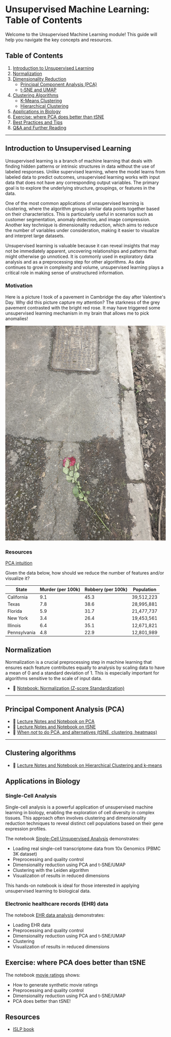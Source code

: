 # Unsupervised Machine Learning: Table of Contents

Welcome to the Unsupervised Machine Learning module! This guide will help you navigate the key concepts and resources.

## Table of Contents

1. [Introduction to Unsupervised Learning](#introduction-to-unsupervised-learning)
2. [Normalization](#normalization)
3. [Dimensionality Reduction](#dimensionality-reduction)
    - [Principal Component Analysis (PCA)](#principal-component-analysis-pca)
    - [t-SNE and UMAP](#t-sne-and-umap)
4. [Clustering Algorithms](#clustering-algorithms)
    - [K-Means Clustering](#k-means-clustering)
    - [Hierarchical Clustering](#hierarchical-clustering)
5. [Applications in Biology](#applications-in-biology)
6. [Exercise: where PCA does better than tSNE](#exercise-where-PCA-does-better-than-tSNE)
7. [Best Practices and Tips](#best-practices-and-tips)
8. [Q&A and Further Reading](#qa-and-further-reading)

---


## Introduction to Unsupervised Learning

Unsupervised learning is a branch of machine learning that deals with finding hidden patterns or intrinsic structures in data without the use of labeled responses. Unlike supervised learning, where the model learns from labeled data to predict outcomes, unsupervised learning works with input data that does not have any corresponding output variables. The primary goal is to explore the underlying structure, groupings, or features in the data.

One of the most common applications of unsupervised learning is clustering, where the algorithm groups similar data points together based on their characteristics. This is particularly useful in scenarios such as customer segmentation, anomaly detection, and image compression. Another key technique is dimensionality reduction, which aims to reduce the number of variables under consideration, making it easier to visualize and interpret large datasets.

Unsupervised learning is valuable because it can reveal insights that may not be immediately apparent, uncovering relationships and patterns that might otherwise go unnoticed. It is commonly used in exploratory data analysis and as a preprocessing step for other algorithms. As data continues to grow in complexity and volume, unsupervised learning plays a critical role in making sense of unstructured information.

### Motivation

Here is a picture I took of a pavement in Cambridge the day after Valentine's Day. Why did this picture capture my attention? The starkness of the grey pavement contrasted with the bright red rose. It may have triggered some unsupervised learning mechanism in my brain that allows me to pick anomalies!

![Rose after Valentine's Day](images/rose_after_valentines_day.png)

### Resources

[PCA intuition](https://stats.stackexchange.com/questions/2691/making-sense-of-principal-component-analysis-eigenvectors-eigenvalues)

Given the data below, how should we reduce the number of features and/or visualize it?

| State       | Murder (per 100k) | Robbery (per 100k) | Population     |
|-------------|-------------------|--------------------|----------------|
| California  | 9.1               | 45.3               | 39,512,223     |
| Texas       | 7.8               | 38.6               | 28,995,881     |
| Florida     | 5.9               | 31.7               | 21,477,737     |
| New York    | 3.4               | 26.4               | 19,453,561     |
| Illinois    | 6.4               | 35.1               | 12,671,821     |
| Pennsylvania| 4.8               | 22.9               | 12,801,989     |


## Normalization

Normalization is a crucial preprocessing step in machine learning that ensures each feature contributes equally to analysis by scaling data to have a mean of 0 and a standard deviation of 1. This is especially important for algorithms sensitive to the scale of input data.

- 📓 [Notebook: Normalization (Z-score Standardization)](https://github.com/neelsoumya/python_machine_learning/blob/main/normalising_data.ipynb)

---



## Principal Component Analysis (PCA)

- 📓 [Lecture Notes and Notebook on PCA](https://github.com/neelsoumya/python_machine_learning/blob/main/pca_notes.ipynb)
- 📓 [Lecture Notes and Notebook on tSNE](https://github.com/neelsoumya/python_machine_learning/blob/main/tsne_simple.ipynb)
- 📓 [When *not* to do PCA, and alternatives (tSNE, clustering, heatmaps)](https://github.com/neelsoumya/python_machine_learning/blob/main/pca_when_not_to_do.ipynb)

---

## Clustering algorithms

- 📓 [Lecture Notes and Notebook on Hierarchical Clustering and k-means](https://github.com/neelsoumya/python_machine_learning/blob/main/clustering.md)


## Applications in Biology

### Single-Cell Analysis

Single-cell analysis is a powerful application of unsupervised machine learning in biology, enabling the exploration of cell diversity in complex tissues. This approach often involves clustering and dimensionality reduction techniques to reveal distinct cell populations based on their gene expression profiles.

The notebook [Single-Cell Unsupervised Analysis](https://github.com/neelsoumya/python_machine_learning/blob/main/singlcecell_unsupervised.ipynb) demonstrates:

- Loading real single-cell transcriptome data from 10x Genomics (PBMC 3K dataset)
- Preprocessing and quality control
- Dimensionality reduction using PCA and t-SNE/UMAP
- Clustering with the Leiden algorithm
- Visualization of results in reduced dimensions

This hands-on notebook is ideal for those interested in applying unsupervised learning to biological data.

### Electronic healthcare records (EHR) data

The notebook [EHR data analysis](https://github.com/neelsoumya/python_machine_learning/blob/main/EHR_data_unsupervised_learning.ipynb) demonstrates:

- Loading EHR data
- Preprocessing and quality control
- Dimensionality reduction using PCA and t-SNE/UMAP
- Clustering
- Visualization of results in reduced dimensions


## Exercise: where PCA does better than tSNE

The notebook [movie ratings](https://github.com/neelsoumya/python_machine_learning/blob/main/PCA_movie_ratings.ipynb) shows:

- How to generate synthetic movie ratings
- Preprocessing and quality control
- Dimensionality reduction using PCA and t-SNE/UMAP
- PCA does better than tSNE!
## Resources

- [ISLP book](https://www.statlearning.com/)
